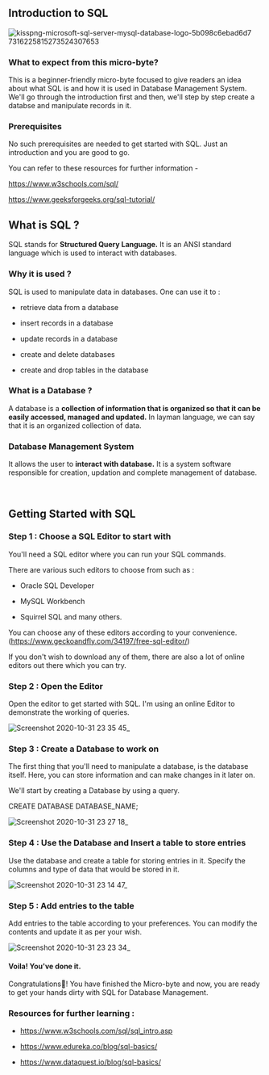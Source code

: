 ## Introduction to SQL

![kisspng-microsoft-sql-server-mysql-database-logo-5b098c6ebad6d7 7316225815273524307653](https://user-images.githubusercontent.com/56873389/97785653-65323680-1bcc-11eb-9bf0-51c6a79b2303.jpg)

### What to expect from this micro-byte?

This is a beginner-friendly micro-byte focused to give readers an idea about what SQL is and how it is used in Database Management System.
We'll go through the introduction first and then, we'll step by step create a databse and manipulate records in it.

### Prerequisites

No such prerequisites are needed to get started with SQL.
Just an introduction and you are good to go.

You can refer to these resources for further information -

https://www.w3schools.com/sql/

https://www.geeksforgeeks.org/sql-tutorial/

## What is SQL ?

SQL stands for **Structured Query Language.** 
It is an ANSI standard language which is used to interact with databases.

### Why it is used ?

SQL is used to manipulate data in databases. One can use it to :

+ retrieve data from a database

+ insert records in a database

+ update records in a database

+ create and delete databases

+ create and drop tables in the database


<h3> What is a Database ? </h3>

A database is a **collection of information that is organized so that it can be easily accessed, managed and updated.** 
In layman language, we can say that it is an organized collection of data.

### Database Management System

It allows the user to **interact with database.** It is a system software responsible for creation, updation and complete management of database.

<br>

## Getting Started with SQL

### Step 1 : Choose a SQL Editor to start with

You'll need a SQL editor where you can run your SQL commands. 

There are various such editors to choose from such as :
 
 + Oracle SQL Developer
 
 + MySQL Workbench
 
 + Squirrel SQL 
  and many others.

You can choose any of these editors according to your convenience.
(https://www.geckoandfly.com/34197/free-sql-editor/)

If you don't wish to download any of them, there are also a lot of online editors out there which you can try.

### Step 2 : Open the Editor

Open the editor to get started with SQL. I'm using an online Editor to demonstrate the working of queries.

![Screenshot 2020-10-31 23 35 45_](https://user-images.githubusercontent.com/56873389/97786551-564e8280-1bd2-11eb-954c-3d55db5371d9.png)


### Step 3 : Create a Database to work on

The first thing that you'll need to manipulate a database, is the database itself. Here, you can store information and can make changes in it later on.

We'll start by creating a Database by using a query. 

CREATE DATABASE DATABASE_NAME;

![Screenshot 2020-10-31 23 27 18_](https://user-images.githubusercontent.com/56873389/97786340-e986b880-1bd0-11eb-8858-57ac1555beb0.png)

### Step 4 : Use the Database and Insert a table to store entries

Use the database and create a table for storing entries in it.
Specify the columns and type of data that would be stored in it.

![Screenshot 2020-10-31 23 14 47_](https://user-images.githubusercontent.com/56873389/97786628-df65b980-1bd2-11eb-97f4-3aeaf24a43f5.png)

### Step 5 : Add entries to the table

Add entries to the table according to your preferences. You can modify the contents and update it as per your wish.

![Screenshot 2020-10-31 23 23 34_](https://user-images.githubusercontent.com/56873389/97786629-e1c81380-1bd2-11eb-8aef-ee733faa12b1.png)

#### Voila! You've done it.

Congratulations🎉! You have finished the Micro-byte and now, you are ready to get your hands dirty with SQL for Database Management.

### Resources for further learning :

+ https://www.w3schools.com/sql/sql_intro.asp

+ https://www.edureka.co/blog/sql-basics/

+ https://www.dataquest.io/blog/sql-basics/
